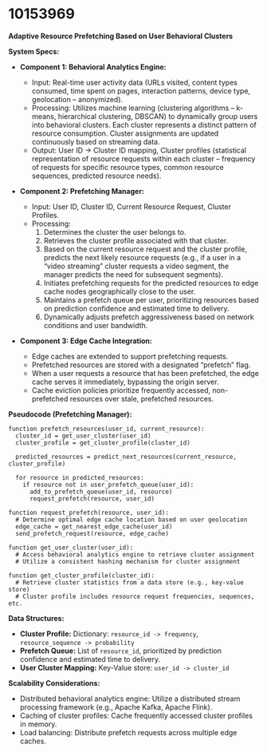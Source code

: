 # 10153969

**Adaptive Resource Prefetching Based on User Behavioral Clusters**

**System Specs:**

*   **Component 1: Behavioral Analytics Engine:**
    *   Input: Real-time user activity data (URLs visited, content types consumed, time spent on pages, interaction patterns, device type, geolocation – anonymized).
    *   Processing: Utilizes machine learning (clustering algorithms – k-means, hierarchical clustering, DBSCAN) to dynamically group users into behavioral clusters.  Each cluster represents a distinct pattern of resource consumption.  Cluster assignments are updated continuously based on streaming data.
    *   Output: User ID -> Cluster ID mapping, Cluster profiles (statistical representation of resource requests within each cluster – frequency of requests for specific resource types, common resource sequences, predicted resource needs).

*   **Component 2: Prefetching Manager:**
    *   Input: User ID, Cluster ID, Current Resource Request, Cluster Profiles.
    *   Processing:
        1.  Determines the cluster the user belongs to.
        2.  Retrieves the cluster profile associated with that cluster.
        3.  Based on the current resource request and the cluster profile, predicts the next likely resource requests (e.g., if a user in a “video streaming” cluster requests a video segment, the manager predicts the need for subsequent segments).
        4.  Initiates prefetching requests for the predicted resources to edge cache nodes geographically close to the user.
        5.  Maintains a prefetch queue per user, prioritizing resources based on prediction confidence and estimated time to delivery.
        6.  Dynamically adjusts prefetch aggressiveness based on network conditions and user bandwidth.

*   **Component 3: Edge Cache Integration:**
    *   Edge caches are extended to support prefetching requests.
    *   Prefetched resources are stored with a designated “prefetch” flag.
    *   When a user requests a resource that has been prefetched, the edge cache serves it immediately, bypassing the origin server.
    *   Cache eviction policies prioritize frequently accessed, non-prefetched resources over stale, prefetched resources.

**Pseudocode (Prefetching Manager):**

```pseudocode
function prefetch_resources(user_id, current_resource):
  cluster_id = get_user_cluster(user_id)
  cluster_profile = get_cluster_profile(cluster_id)

  predicted_resources = predict_next_resources(current_resource, cluster_profile)

  for resource in predicted_resources:
    if resource not in user_prefetch_queue(user_id):
      add_to_prefetch_queue(user_id, resource)
      request_prefetch(resource, user_id)

function request_prefetch(resource, user_id):
  # Determine optimal edge cache location based on user geolocation
  edge_cache = get_nearest_edge_cache(user_id)
  send_prefetch_request(resource, edge_cache)

function get_user_cluster(user_id):
  # Access behavioral analytics engine to retrieve cluster assignment
  # Utilize a consistent hashing mechanism for cluster assignment

function get_cluster_profile(cluster_id):
  # Retrieve cluster statistics from a data store (e.g., key-value store)
  # Cluster profile includes resource request frequencies, sequences, etc.
```

**Data Structures:**

*   **Cluster Profile:** Dictionary: `resource_id -> frequency`, `resource_sequence -> probability`
*   **Prefetch Queue:** List of `resource_id`, prioritized by prediction confidence and estimated time to delivery.
*   **User Cluster Mapping:** Key-Value store: `user_id -> cluster_id`

**Scalability Considerations:**

*   Distributed behavioral analytics engine: Utilize a distributed stream processing framework (e.g., Apache Kafka, Apache Flink).
*   Caching of cluster profiles: Cache frequently accessed cluster profiles in memory.
*   Load balancing: Distribute prefetch requests across multiple edge caches.